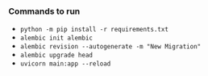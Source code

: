 ### Commands to run

- `python -m pip install -r requirements.txt`
- `alembic init alembic`
- `alembic revision --autogenerate -m "New Migration"`
- `alembic upgrade head`
- `uvicorn main:app --reload`

